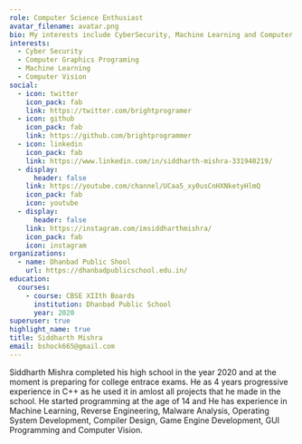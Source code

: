 ```yaml
---
role: Computer Science Enthusiast
avatar_filename: avatar.png
bio: My interests include CyberSecurity, Machine Learning and Computer Graphics
interests:
  - Cyber Security
  - Computer Graphics Programing
  - Machine Learning
  - Computer Vision
social:
  - icon: twitter
    icon_pack: fab
    link: https://twitter.com/brightprogramer
  - icon: github
    icon_pack: fab
    link: https://github.com/brightprogrammer
  - icon: linkedin
    icon_pack: fab
    link: https://www.linkedin.com/in/siddharth-mishra-331940219/
  - display:
      header: false
    link: https://youtube.com/channel/UCaa5_xy0usCnHXNketyHlmQ
    icon_pack: fab
    icon: youtube
  - display:
      header: false
    link: https://instagram.com/imsiddharthmishra/
    icon_pack: fab
    icon: instagram
organizations:
  - name: Dhanbad Public Shool
    url: https://dhanbadpublicschool.edu.in/
education:
  courses:
    - course: CBSE XIIth Boards
      institution: Dhanbad Public School
      year: 2020
superuser: true
highlight_name: true
title: Siddharth Mishra
email: bshock665@gmail.com
---
```

Siddharth Mishra completed his high school in the year 2020 and at the moment is preparing for college entrace exams. He as 4 years progressive experience in C++ as he used it in amlost all projects that he made in the school. He started programming at the age of 14 and He has experience in Machine Learning, Reverse Engineering, Malware Analysis, Operating System Development, Compiler Design, Game Engine Development, GUI Programming and Computer Vision.